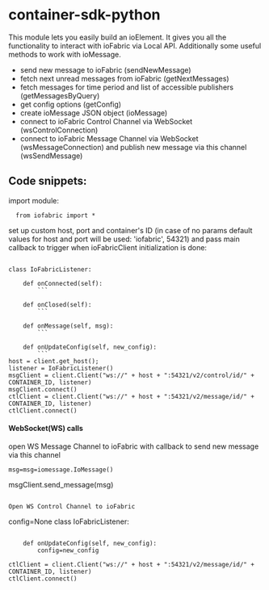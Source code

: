 # container-sdk-python

This module lets you easily build an ioElement. It gives you all the functionality to interact with ioFabric via Local API. Additionally some useful methods to work with ioMessage.

 - send new message to ioFabric (sendNewMessage)
 - fetch next unread messages from ioFabric (getNextMessages)
 - fetch messages for time period and list of accessible publishers (getMessagesByQuery)
 - get config options (getConfig)
 - create ioMessage JSON object (ioMessage)
 - connect to ioFabric Control Channel via WebSocket (wsControlConnection)
 - connect to ioFabric Message Channel via WebSocket (wsMessageConnection) and publish new message via this channel (wsSendMessage)

## Code snippets: 

import module:
```
  from iofabric import *
```

set up custom host, port and container's ID (in case of no params default values for host and port will be used: 'iofabric', 54321)
and pass main callback to trigger when ioFabricClient initialization is done:
```

class IoFabricListener:

    def onConnected(self):
        ```

    def onClosed(self):
        ```

    def onMessage(self, msg):
        ```

    def onUpdateConfig(self, new_config):
        ```
host = client.get_host();
listener = IoFabricListener()
msgClient = client.Client("ws://" + host + ":54321/v2/control/id/" + CONTAINER_ID, listener)
msgClient.connect()
ctlClient = client.Client("ws://" + host + ":54321/v2/message/id/" + CONTAINER_ID, listener)
ctlClient.connect()
```

#### WebSocket(WS) calls
open WS Message Channel to ioFabric with callback to send new message via this channel
```
msg=msg=iomessage.IoMessage()
```
msgClient.send_message(msg)
```

Open WS Control Channel to ioFabric
```
config=None
class IoFabricListener:
```

    def onUpdateConfig(self, new_config):
        config=new_config

ctlClient = client.Client("ws://" + host + ":54321/v2/message/id/" + CONTAINER_ID, listener)
ctlClient.connect()
